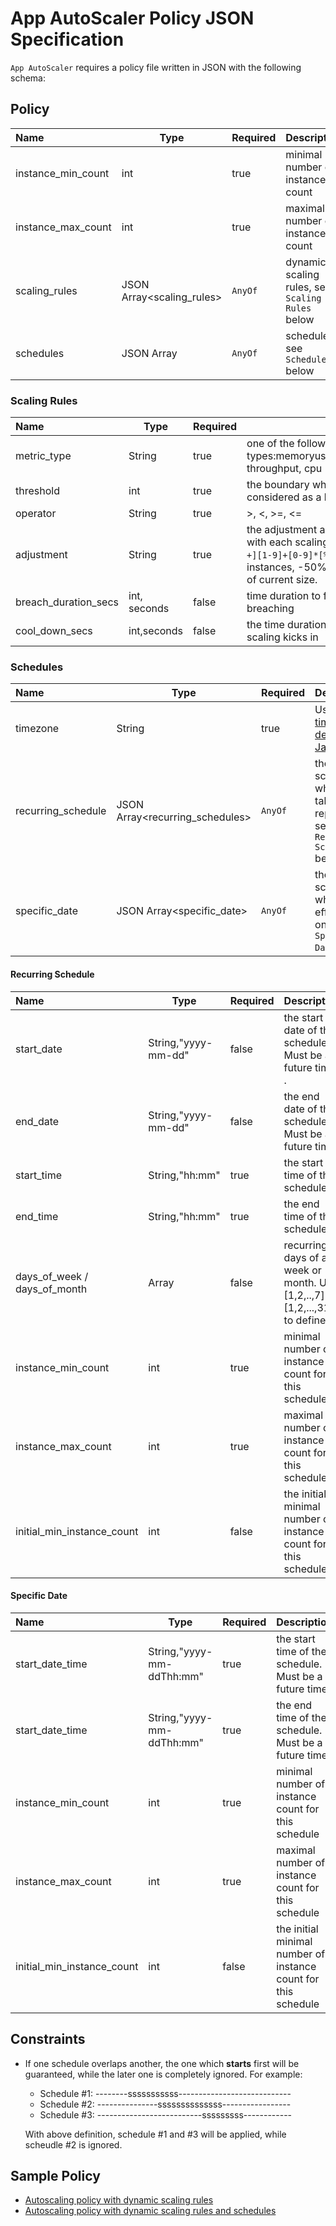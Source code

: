 # App AutoScaler Policy JSON Specification 

`App AutoScaler` requires a policy file written in JSON with the following schema: 

## Policy

| Name                                 | Type                   | Required | Description                                        |
|:-------------------------------------|------------------------|----------|----------------------------------------------------|
| instance_min_count                   | int                    | true     |minimal number of instance count                    |
| instance_max_count                   | int                    | true     |maximal number of instance count                    |
| scaling_rules                        | JSON Array<scaling_rules>   | `AnyOf`  |dynamic scaling rules, see `Scaling Rules ` below   |
| schedules                            | JSON Array<schedules>       | `AnyOf`  |scheduled, see `Schedules` below              |


### Scaling Rules 

| Name                 | Type         | Required|Description                                                                      |
|:---------------------|--------------|---------|---------------------------------------------------------------------------------|
| metric_type          | String       | true    |one of the following metric types:memoryused,memoryutil,responsetime, throughput, cpu|
| threshold            | int          | true    |the boundary when metric value exceeds is considered as a breach                 |
| operator             | String       | true    |>, <, >=, <=                                                                     |
| adjustment           | String       | true    |the adjustment approach for instance count with each scaling.  Support regex format `^[-+][1-9]+[0-9]*[%]?$`, i.e. +5 means adding 5 instances, -50% means shrinking to the half of current size.  |
| breach_duration_secs | int, seconds | false   |time duration to fire scaling event if it keeps breaching                        |
| cool_down_secs       | int,seconds  | false   |the time duration to wait before the next scaling kicks in                       |


### Schedules

| Name                                 | Type                      | Required|Description                                     |
|:-------------------------------------|---------------------------|---------|------------------------------------------------|
| timezone                             | String                    | true    |Using [timezone definition of Java][a]          |
| recurring_schedule                   | JSON Array<recurring_schedules>| `AnyOf`   |the schedules which will take effect repeatly, see `Recurring Schedule` below |
| specific_date                        | JSON Array<specific_date>      | `AnyOf`   |the schedules which take effect only once, see `Specific Date` below     |

#### Recurring Schedule 

| Name                                 | Type                | Required| Description                                                                             |
|:-------------------------------------|---------------------|---------|-----------------------------------------------------------------------------------------|
| start_date                           | String,"yyyy-mm-dd" | false   | the start date of the schedule. Must be a future time .                                 |
| end_date                             | String,"yyyy-mm-dd" | false   | the end date of the schedule. Must be a future time.                                    |
| start_time                           | String,"hh:mm"      | true    | the start time of the schedule                                                          |
| end_time                             | String,"hh:mm"      | true    | the end time of the schedule                                                            |
| days_of_week / days_of_month         | Array<int>          | false   | recurring days of a week or month. Use [1,2,..,7] or [1,2,...,31] to define it          |
| instance_min_count                   | int                 | true    | minimal number of instance count for this schedule                                      |
| instance_max_count                   | int                 | true    | maximal number of instance count for this schedule                                      |
| initial_min_instance_count           | int                 | false   | the initial minimal number of instance count for this schedule                          |

#### Specific Date 

| Name                                 | Type                       | Required| Description                                                                |
|:-------------------------------------|----------------------------|---------|----------------------------------------------------------------------------|
| start_date_time                      | String,"yyyy-mm-ddThh:mm"  | true    | the start time of the schedule. Must be a future time                      |
| start_date_time                      | String,"yyyy-mm-ddThh:mm"  | true    | the end time of the schedule. Must be a future time                        |
| instance_min_count                   | int                        | true    | minimal number of instance count for this schedule                         |
| instance_max_count                   | int                        | true    | maximal number of instance count for this schedule                         |
| initial_min_instance_count           | int                        | false   | the initial minimal number of instance count for this schedule             |

## Constraints

* If one schedule overlaps another, the one which **starts** first will be guaranteed, while the later one is completely ignored. For example: 

    - Schedule #1:  --------sssssssssss---------------------------- 
    - Schedule #2:  ---------------ssssssssssssss-----------------
    - Schedule #3:  --------------------------sssssssss------------     

    With above definition, schedule #1 and #3 will be applied, while scheudle #2 is ignored.

## Sample Policy

* [Autoscaling policy with dynamic scaling rules][policy-dynamic]
* [Autoscaling policy with dynamic scaling rules and schedules][policy-all]


[a]:https://docs.oracle.com/javase/8/docs/api/java/util/TimeZone.html
[policy-dynamic]: /app-autoscaler/dynamicpolicy.json
[policy-all]: /app-autoscaler/fullpolicy.json
